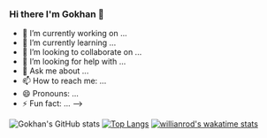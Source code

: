 ### Hi there I'm Gokhan 👋


- 🔭 I’m currently working on ...
- 🌱 I’m currently learning ...
- 👯 I’m looking to collaborate on ...
- 🤔 I’m looking for help with ...
- 💬 Ask me about ...
- 📫 How to reach me: ...
- 😄 Pronouns: ...
- ⚡ Fun fact: ...
-->



![Gokhan's GitHub stats](https://github-readme-stats.vercel.app/api?username=yamangokhan&show_icons=true&theme=chartreuse-dark)
[![Top Langs](https://github-readme-stats.vercel.app/api/top-langs/?username=yamangokhan)](https://github.com/yamangokhan/github-readme-stats)
[![willianrod's wakatime stats](https://github-readme-stats.vercel.app/api/wakatime?username=yamangokhan)](https://github.com/yamangokhan/github-readme-stats)
